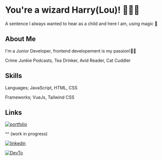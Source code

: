 
# You're a wizard Harry(Lou)! 🧙🏻‍♀️

A sentence I always wanted to hear as a child and here I am, using magic 👀



## About Me
I'm a Junior Developer, frontend developement is my passion!👏🏻

Crime Junkie Podcasts,
Tea Drinker,
Avid Reader,
Cat Cuddler


## Skills
Languages; JavaScript, HTML, CSS

Frameworks; VueJs, Tailwind CSS



## Links
[![portfolio](https://img.shields.io/badge/my_portfolio-000?style=for-the-badge&logo=ko-fi&logoColor=white)](https://madebywillo.co.uk/)

^^ (work in progress)

[![linkedin](https://img.shields.io/badge/linkedin-0A66C2?style=for-the-badge&logo=linkedin&logoColor=white)](https://www.linkedin.com/in/lou-willoughby//)

[![DevTo](https://img.shields.io/badge/Dev.to-Follow%20Me-blueviolet?style=for-the-badge)](https://dev.to/louiseann93//)

